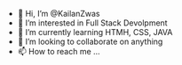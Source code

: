 - 👋 Hi, I’m @KailanZwas
- 👀 I’m interested in Full Stack Devolpment
- 🌱 I’m currently learning HTMH, CSS, JAVA
- 💞️ I’m looking to collaborate on anything
- 📫 How to reach me ...

<!---
KailanZwas/KailanZwas is a ✨ special ✨ repository because its `README.md` (this file) appears on your GitHub profile.
You can click the Preview link to take a look at your changes.
--->
